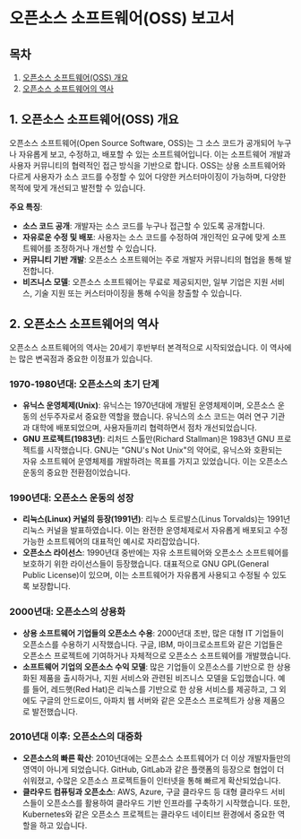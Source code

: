 # 오픈소스 소프트웨어(OSS) 보고서

## 목차
1. [오픈소스 소프트웨어(OSS) 개요](#1-오픈소스-소프트웨어oss-개요)
2. [오픈소스 소프트웨어의 역사](#2-오픈소스-소프트웨어의-역사)

## 1. 오픈소스 소프트웨어(OSS) 개요

오픈소스 소프트웨어(Open Source Software, OSS)는 그 소스 코드가 공개되어 누구나 자유롭게 보고, 수정하고, 배포할 수 있는 소프트웨어입니다. 이는 소프트웨어 개발과 사용자 커뮤니티의 협력적인 접근 방식을 기반으로 합니다. OSS는 상용 소프트웨어와 다르게 사용자가 소스 코드를 수정할 수 있어 다양한 커스터마이징이 가능하며, 다양한 목적에 맞게 개선되고 발전할 수 있습니다.

**주요 특징**:
- **소스 코드 공개**: 개발자는 소스 코드를 누구나 접근할 수 있도록 공개합니다.
- **자유로운 수정 및 배포**: 사용자는 소스 코드를 수정하여 개인적인 요구에 맞게 소프트웨어를 조정하거나 개선할 수 있습니다.
- **커뮤니티 기반 개발**: 오픈소스 소프트웨어는 주로 개발자 커뮤니티의 협업을 통해 발전합니다.
- **비즈니스 모델**: 오픈소스 소프트웨어는 무료로 제공되지만, 일부 기업은 지원 서비스, 기술 지원 또는 커스터마이징을 통해 수익을 창출할 수 있습니다.

## 2. 오픈소스 소프트웨어의 역사

오픈소스 소프트웨어의 역사는 20세기 후반부터 본격적으로 시작되었습니다. 이 역사에는 많은 변곡점과 중요한 이정표가 있습니다.

### 1970-1980년대: 오픈소스의 초기 단계
- **유닉스 운영체제(Unix)**: 유닉스는 1970년대에 개발된 운영체제이며, 오픈소스 운동의 선두주자로서 중요한 역할을 했습니다. 유닉스의 소스 코드는 여러 연구 기관과 대학에 배포되었으며, 사용자들끼리 협력하면서 점차 개선되었습니다.
- **GNU 프로젝트(1983년)**: 리처드 스톨만(Richard Stallman)은 1983년 GNU 프로젝트를 시작했습니다. GNU는 "GNU's Not Unix"의 약어로, 유닉스와 호환되는 자유 소프트웨어 운영체제를 개발하려는 목표를 가지고 있었습니다. 이는 오픈소스 운동의 중요한 전환점이었습니다.

### 1990년대: 오픈소스 운동의 성장
- **리눅스(Linux) 커널의 등장(1991년)**: 리누스 토르발스(Linus Torvalds)는 1991년 리눅스 커널을 발표하였습니다. 이는 완전한 운영체제로서 자유롭게 배포되고 수정 가능한 소프트웨어의 대표적인 예시로 자리잡았습니다.
- **오픈소스 라이선스**: 1990년대 중반에는 자유 소프트웨어와 오픈소스 소프트웨어를 보호하기 위한 라이선스들이 등장했습니다. 대표적으로 GNU GPL(General Public License)이 있으며, 이는 소프트웨어가 자유롭게 사용되고 수정될 수 있도록 보장합니다.

### 2000년대: 오픈소스의 상용화
- **상용 소프트웨어 기업들의 오픈소스 수용**: 2000년대 초반, 많은 대형 IT 기업들이 오픈소스를 수용하기 시작했습니다. 구글, IBM, 마이크로소프트와 같은 기업들은 오픈소스 프로젝트에 기여하거나 자체적으로 오픈소스 소프트웨어를 개발했습니다.
- **소프트웨어 기업의 오픈소스 수익 모델**: 많은 기업들이 오픈소스를 기반으로 한 상용화된 제품을 출시하거나, 지원 서비스와 관련된 비즈니스 모델을 도입했습니다. 예를 들어, 레드햇(Red Hat)은 리눅스를 기반으로 한 상용 서비스를 제공하고, 그 외에도 구글의 안드로이드, 아파치 웹 서버와 같은 오픈소스 프로젝트가 상용 제품으로 발전했습니다.

### 2010년대 이후: 오픈소스의 대중화
- **오픈소스의 빠른 확산**: 2010년대에는 오픈소스 소프트웨어가 더 이상 개발자들만의 영역이 아니게 되었습니다. GitHub, GitLab과 같은 플랫폼의 등장으로 협업이 더 쉬워졌고, 수많은 오픈소스 프로젝트들이 인터넷을 통해 빠르게 확산되었습니다.
- **클라우드 컴퓨팅과 오픈소스**: AWS, Azure, 구글 클라우드 등 대형 클라우드 서비스들이 오픈소스를 활용하여 클라우드 기반 인프라를 구축하기 시작했습니다. 또한, Kubernetes와 같은 오픈소스 프로젝트는 클라우드 네이티브 환경에서 중요한 역할을 하고 있습니다.
